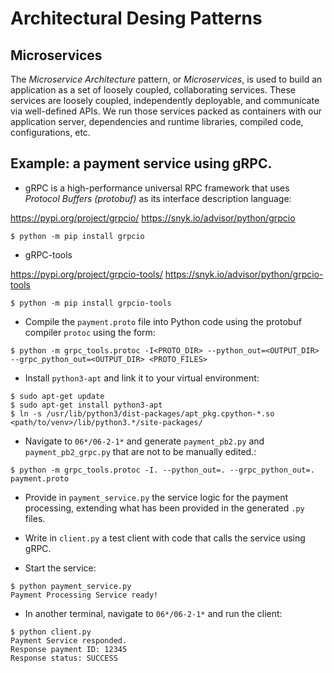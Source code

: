 # Architectural Desing Patterns

## Microservices

The *Microservice Architecture* pattern, or *Microservices*, is used to build
an application as a set of loosely coupled, collaborating services.
These services are loosely coupled, independently deployable, and communicate via well-defined APIs.
We run those services packed as containers with our application server,
dependencies and runtime libraries, compiled code, configurations, etc.

## Example: a payment service using gRPC.

- gRPC is a high-performance universal RPC framework
that uses *Protocol Buffers (protobuf)* as its interface description language:

https://pypi.org/project/grpcio/
https://snyk.io/advisor/python/grpcio

```unix
$ python -m pip install grpcio
```

- gRPC-tools

https://pypi.org/project/grpcio-tools/
https://snyk.io/advisor/python/grpcio-tools

```unix
$ python -m pip install grpcio-tools
```

- Compile the `payment.proto` file into Python code using the protobuf compiler `protoc` using the form:
```unix
$ python -m grpc_tools.protoc -I<PROTO_DIR> --python_out=<OUTPUT_DIR> --grpc_python_out=<OUTPUT_DIR> <PROTO_FILES>
```

- Install `python3-apt` and link it to your virtual environment:
```unix
$ sudo apt-get update
$ sudo apt-get install python3-apt
$ ln -s /usr/lib/python3/dist-packages/apt_pkg.cpython-*.so <path/to/venv>/lib/python3.*/site-packages/
```

- Navigate to `06*/06-2-1*` and generate `payment_pb2.py` and `payment_pb2_grpc.py` 
that are not to be manually edited.:
```
$ python -m grpc_tools.protoc -I. --python_out=. --grpc_python_out=. payment.proto
```

- Provide in `payment_service.py` the service logic for the payment processing, 
extending what has been provided in the generated `.py` files. 

- Write in `client.py` a test client with code that calls the service using gRPC.

- Start the service:
```
$ python payment_service.py
Payment Processing Service ready!

```

- In another terminal, navigate to `06*/06-2-1*` and run the client:
```
$ python client.py
Payment Service responded.
Response payment ID: 12345
Response status: SUCCESS
```